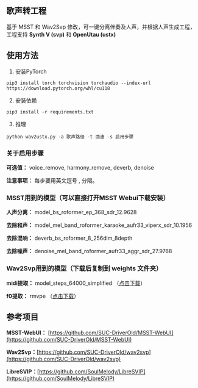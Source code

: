 ## 歌声转工程
基于 MSST 和 Wav2Svp 修改，可一键分离伴奏及人声，并根据人声生成工程，工程支持 **Synth V (svp)** 和 **OpenUtau (ustx)**


## 使用方法
1. 安装PyTorch
```shell
pip3 install torch torchvision torchaudio --index-url https://download.pytorch.org/whl/cu118
```
2. 安装依赖
```shell
pip3 install -r requirements.txt
```
3. 推理
```shell
python wav2ustx.py -a 歌声路径 -t 曲速 -s 启用步骤
```
### 关于启用步骤
**可选值：** voice_remove, harmony_remove, deverb, denoise

**注意事项：** 每步要用英文逗号 , 分隔。

### MSST用到的模型（可以直接打开MSST Webui下载安装）
**人声分离：** model_bs_roformer_ep_368_sdr_12.9628

**去除和声：** model_mel_band_roformer_karaoke_aufr33_viperx_sdr_10.1956

**去除混响：** deverb_bs_roformer_8_256dim_8depth

**去除噪声：** denoise_mel_band_roformer_aufr33_aggr_sdr_27.9768

### Wav2Svp用到的模型（下载后复制到 weights 文件夹）
**midi提取：** model_steps_64000_simplified （[点击下载](https://github.com/openvpi/SOME/releases/tag/v0.0.1)）

**f0提取：** rmvpe （[点击下载](https://github.com/yxlllc/RMVPE/releases)）

## 参考项目
**MSST-WebUI：** [https://github.com/SUC-DriverOld/MSST-WebUI](https://github.com/SUC-DriverOld/MSST-WebUI)

**Wav2Svp：**[https://github.com/SUC-DriverOld/wav2svp](https://github.com/SUC-DriverOld/wav2svp)

**LibreSVIP：**[https://github.com/SoulMelody/LibreSVIP](https://github.com/SoulMelody/LibreSVIP)